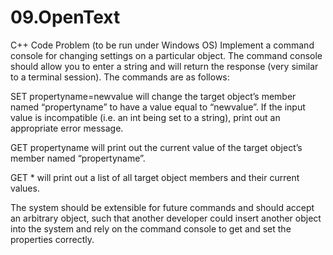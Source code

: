 # 09.OpenText
C++ Code Problem (to be run under Windows OS)
Implement a command console for changing settings on a particular object.  The command console should allow you to enter a string and will return the response (very similar to a terminal session).  The commands are as follows:

SET propertyname=newvalue will change the target object’s member named “propertyname” to have a value equal to “newvalue”.  If the input value is incompatible (i.e. an int being set to a string), print out an appropriate error message.

GET propertyname will print out the current value of the target object’s member named “propertyname”.

GET * will print out a list of all target object members and their current values.

The system should be extensible for future commands and should accept an arbitrary object, such that another developer could insert another object into the system and rely on the command console to get and set the properties correctly.

